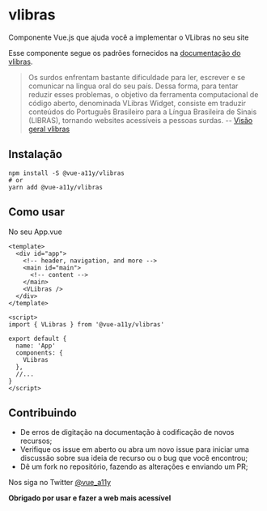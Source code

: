 # vlibras
Componente Vue.js que ajuda você a implementar o VLibras no seu site

Esse componente segue os padrões fornecidos na [documentação do vlibras](https://www.vlibras.gov.br/doc/widget/index.html).

> Os surdos enfrentam bastante dificuldade para ler, escrever e se comunicar na língua oral do seu país. Dessa forma, para tentar reduzir esses problemas, o objetivo da ferramenta computacional de código aberto, denominada VLibras Widget, consiste em traduzir conteúdos do Português Brasileiro para a Língua Brasileira de Sinais (LIBRAS), tornando websites acessíveis a pessoas surdas. -- [Visão geral vlibras](https://www.vlibras.gov.br/doc/widget/introduction/overview.html)

## Instalação

```shell
npm install -S @vue-a11y/vlibras
# or
yarn add @vue-a11y/vlibras
``` 

## Como usar
No seu App.vue

```vue
<template>
  <div id="app">
    <!-- header, navigation, and more -->
    <main id="main">
      <!-- content -->
    </main>
    <VLibras />
  </div>
</template>

<script>
import { VLibras } from '@vue-a11y/vlibras'

export default {
  name: 'App'
  components: {
    VLibras
  },
  //...
}
</script>
```

## Contribuindo

- De erros de digitação na documentação à codificação de novos recursos;
- Verifique os issue em aberto ou abra um novo issue para iniciar uma discussão sobre sua ideia de recurso ou o bug que você encontrou;
- Dê um fork no repositório, fazendo as alterações e enviando um PR;

Nos siga no Twitter [@vue_a11y](https://twitter.com/vue_a11y)

**Obrigado por usar e fazer a web mais acessível**
